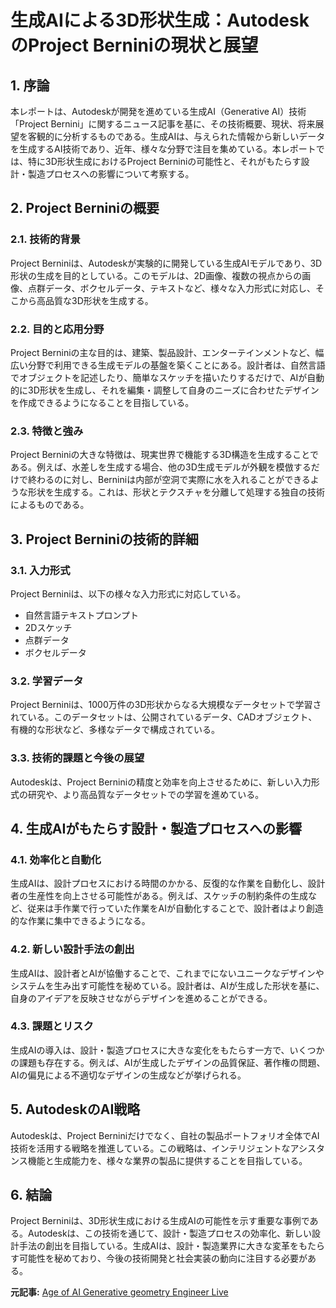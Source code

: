 # 生成AIによる3D形状生成：AutodeskのProject Berniniの現状と展望

## 1. 序論

本レポートは、Autodeskが開発を進めている生成AI（Generative AI）技術「Project Bernini」に関するニュース記事を基に、その技術概要、現状、将来展望を客観的に分析するものである。生成AIは、与えられた情報から新しいデータを生成するAI技術であり、近年、様々な分野で注目を集めている。本レポートでは、特に3D形状生成におけるProject Berniniの可能性と、それがもたらす設計・製造プロセスへの影響について考察する。

## 2. Project Berniniの概要

### 2.1. 技術的背景

Project Berniniは、Autodeskが実験的に開発している生成AIモデルであり、3D形状の生成を目的としている。このモデルは、2D画像、複数の視点からの画像、点群データ、ボクセルデータ、テキストなど、様々な入力形式に対応し、そこから高品質な3D形状を生成する。

### 2.2. 目的と応用分野

Project Berniniの主な目的は、建築、製品設計、エンターテインメントなど、幅広い分野で利用できる生成モデルの基盤を築くことにある。設計者は、自然言語でオブジェクトを記述したり、簡単なスケッチを描いたりするだけで、AIが自動的に3D形状を生成し、それを編集・調整して自身のニーズに合わせたデザインを作成できるようになることを目指している。

### 2.3. 特徴と強み

Project Berniniの大きな特徴は、現実世界で機能する3D構造を生成することである。例えば、水差しを生成する場合、他の3D生成モデルが外観を模倣するだけで終わるのに対し、Berniniは内部が空洞で実際に水を入れることができるような形状を生成する。これは、形状とテクスチャを分離して処理する独自の技術によるものである。

## 3. Project Berniniの技術的詳細

### 3.1. 入力形式

Project Berniniは、以下の様々な入力形式に対応している。

* 自然言語テキストプロンプト
* 2Dスケッチ
* 点群データ
* ボクセルデータ

### 3.2. 学習データ

Project Berniniは、1000万件の3D形状からなる大規模なデータセットで学習されている。このデータセットは、公開されているデータ、CADオブジェクト、有機的な形状など、多様なデータで構成されている。

### 3.3. 技術的課題と今後の展望

Autodeskは、Project Berniniの精度と効率を向上させるために、新しい入力形式の研究や、より高品質なデータセットでの学習を進めている。

## 4. 生成AIがもたらす設計・製造プロセスへの影響

### 4.1. 効率化と自動化

生成AIは、設計プロセスにおける時間のかかる、反復的な作業を自動化し、設計者の生産性を向上させる可能性がある。例えば、スケッチの制約条件の生成など、従来は手作業で行っていた作業をAIが自動化することで、設計者はより創造的な作業に集中できるようになる。

### 4.2. 新しい設計手法の創出

生成AIは、設計者とAIが協働することで、これまでにないユニークなデザインやシステムを生み出す可能性を秘めている。設計者は、AIが生成した形状を基に、自身のアイデアを反映させながらデザインを進めることができる。

### 4.3. 課題とリスク

生成AIの導入は、設計・製造プロセスに大きな変化をもたらす一方で、いくつかの課題も存在する。例えば、AIが生成したデザインの品質保証、著作権の問題、AIの偏見による不適切なデザインの生成などが挙げられる。

## 5. AutodeskのAI戦略

Autodeskは、Project Berniniだけでなく、自社の製品ポートフォリオ全体でAI技術を活用する戦略を推進している。この戦略は、インテリジェントなアシスタンス機能と生成能力を、様々な業界の製品に提供することを目指している。

## 6. 結論

Project Berniniは、3D形状生成における生成AIの可能性を示す重要な事例である。Autodeskは、この技術を通じて、設計・製造プロセスの効率化、新しい設計手法の創出を目指している。生成AIは、設計・製造業界に大きな変革をもたらす可能性を秘めており、今後の技術開発と社会実装の動向に注目する必要がある。



**元記事:** [Age of AI Generative geometry Engineer Live](https://www.engineerlive.com/content/age-ai-generative-geometry)